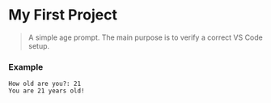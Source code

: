 # My First Project

> A simple age prompt. The main purpose is to verify a correct VS Code setup.

### Example

```
How old are you?: 21
You are 21 years old!